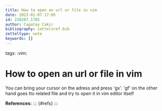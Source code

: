 ```yaml
---
title: How to open an url or file in vim
date: 2023-02-07 17:05
id: 230207_1705
author: Cagatay Cakir
bibliography: zettelsref.bib
zetteltype: note
keywords: []
---
```

tags: :vim:

# How to open an url or file in vim 

You can bring your cursor on the adress and press 'gx'. 'gf' on the other hand goes tto related file and try to open it in vim editor itself

**References:**
::: {#refs}
:::
